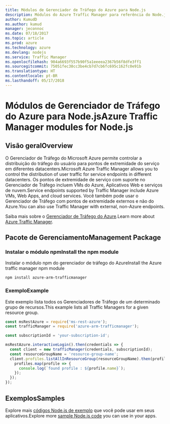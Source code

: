 ```yaml
---
title: Módulos de Gerenciador de Tráfego do Azure para Node.js
description: Módulos do Azure Traffic Manager para referência do Node.js
author: KumudD
ms.author: kumud
manager: jeconnoc
ms.date: 07/18/2017
ms.topic: article
ms.prod: azure
ms.technology: azure
ms.devlang: nodejs
ms.service: Traffic Manager
ms.openlocfilehash: 904a6693f557b90f5a1eeeea2367b56f8dfe3ff1
ms.sourcegitcommit: 75051fec38cc3be4cb7d7cb6fc695c162fc0e91b
ms.translationtype: HT
ms.contentlocale: pt-BR
ms.lasthandoff: 05/17/2018
---
```

# <a name="azure-traffic-manager-modules-for-nodejs"></a><span data-ttu-id="8be30-103">Módulos de Gerenciador de Tráfego do Azure para Node.js</span><span class="sxs-lookup"><span data-stu-id="8be30-103">Azure Traffic Manager modules for Node.js</span></span>

## <a name="overview"></a><span data-ttu-id="8be30-104">Visão geral</span><span class="sxs-lookup"><span data-stu-id="8be30-104">Overview</span></span>

<span data-ttu-id="8be30-105">O Gerenciador de Tráfego do Microsoft Azure permite controlar a distribuição do tráfego do usuário para pontos de extremidade do serviço em diferentes datacenters.</span><span class="sxs-lookup"><span data-stu-id="8be30-105">Microsoft Azure Traffic Manager allows you to control the distribution of user traffic for service endpoints in different datacenters.</span></span> <span data-ttu-id="8be30-106">Os pontos de extremidade de serviço com suporte no Gerenciador de Tráfego incluem VMs do Azure, Aplicativos Web e serviços de nuvem.</span><span class="sxs-lookup"><span data-stu-id="8be30-106">Service endpoints supported by Traffic Manager include Azure VMs, Web Apps, and cloud services.</span></span> <span data-ttu-id="8be30-107">Você também pode usar o Gerenciador de Tráfego com pontos de extremidade externos e não do Azure.</span><span class="sxs-lookup"><span data-stu-id="8be30-107">You can also use Traffic Manager with external, non-Azure endpoints.</span></span>

<span data-ttu-id="8be30-108">Saiba mais sobre o [Gerenciador de Tráfego do Azure](https://docs.microsoft.com/azure/traffic-manager/traffic-manager-overview).</span><span class="sxs-lookup"><span data-stu-id="8be30-108">Learn more about [Azure Traffic Manager](https://docs.microsoft.com/azure/traffic-manager/traffic-manager-overview).</span></span>

## <a name="management-package"></a><span data-ttu-id="8be30-109">Pacote de Gerenciamento</span><span class="sxs-lookup"><span data-stu-id="8be30-109">Management Package</span></span>

### <a name="install-the-npm-module"></a><span data-ttu-id="8be30-110">Instalar o módulo npm</span><span class="sxs-lookup"><span data-stu-id="8be30-110">Install the npm module</span></span>

<span data-ttu-id="8be30-111">Instalar o módulo npm do gerenciador de tráfego do Azure</span><span class="sxs-lookup"><span data-stu-id="8be30-111">Install the Azure traffic manager npm module</span></span>

```bash
npm install azure-arm-trafficmanager
```

### <a name="example"></a><span data-ttu-id="8be30-112">Exemplo</span><span class="sxs-lookup"><span data-stu-id="8be30-112">Example</span></span>

<span data-ttu-id="8be30-113">Este exemplo lista todos os Gerenciadores de Tráfego de um determinado grupo de recursos.</span><span class="sxs-lookup"><span data-stu-id="8be30-113">This example lists all Traffic Managers for a given resource group.</span></span>

```javascript
const msRestAzure = require('ms-rest-azure');
const trafficManager = require('azure-arm-trafficmanager');

const subscriptionId = 'your-subscription-id';

msRestAzure.interactiveLogin().then(credentials => {
  const client = new trafficManager(credentials, subscriptionId);
  const resourceGroupName = 'resource-group-name';
  client.profiles.listAllInResourceGroup(resourceGroupName).then(profiles => {
    profiles.map(profile => {
      console.log(`found profile : ${profile.name}`);
    });
  });
});
```

## <a name="samples"></a><span data-ttu-id="8be30-114">Exemplos</span><span class="sxs-lookup"><span data-stu-id="8be30-114">Samples</span></span>

<span data-ttu-id="8be30-115">Explore mais [códigos Node.js de exemplo](https://azure.microsoft.com/resources/samples/?platform=nodejs) que você pode usar em seus aplicativos.</span><span class="sxs-lookup"><span data-stu-id="8be30-115">Explore more [sample Node.js code](https://azure.microsoft.com/resources/samples/?platform=nodejs) you can use in your apps.</span></span>
